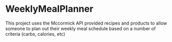 # WeeklyMealPlanner

This project uses the Mccormick API provided recipes and products to allow someone to plan out their weekly meal schedule based on a number of criteria (carbs, calories, etc)
